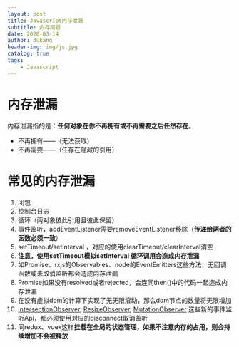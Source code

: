 ```yaml
---
layout: post
title: Javascript内存泄漏
subtitle: 内存问题
date: 2020-03-14
author: dukang
header-img: img/js.jpg
catalog: true
tags: 
    - Javascript
---
```


# 内存泄漏

​	内存泄漏指的是：**任何对象在你不再拥有或不再需要之后任然存在**。

- 不再拥有——（无法获取）
- 不再需要——（任存在隐藏的引用）

# 常见的内存泄漏

1. 闭包
2. 控制台日志
3. 循环（两对象彼此引用且彼此保留）
4. 事件监听，addEventListener需要removeEventListener移除（**传递给两者的函数必须一致**）
5. setTimeout/setInterval ，对应的使用clearTimeout/clearInterval清空
6. **注意，使用setTimeout模拟setInterval 循环调用会造成内存泄漏**
7. 如Promise、rxjs的Observables、node的EventEmitters这些方法，无回调函数或未取消监听都会造成内存泄漏
8. Promise如果没有resolved或者rejected，会连同then()中的代码一起造成内存泄漏
9. 在没有虚拟dom的计算下实现了无无限滚动，那么dom节点的数量将无限增加
10. [IntersectionObserver](https://developer.mozilla.org/zh-CN/docs/Web/API/IntersectionObserver), [ResizeObserver](https://developer.mozilla.org/zh-CN/docs/Web/API/ResizeObserver), [MutationObserver](https://developer.mozilla.org/zh-CN/docs/Web/API/MutationObserver) 这些新的事件监听Api，都必须使用对应的disconnect取消监听
11. 同redux、vuex这样**挂载在全局的状态管理，如果不注意内存的占用，则会持续增加不会被释放**